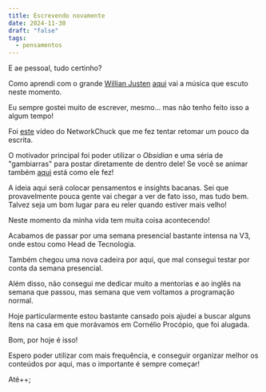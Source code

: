 ```yaml
---
title: Escrevendo novamente
date: 2024-11-30
draft: "false"
tags:
  - pensamentos
---
```

E ae pessoal, tudo certinho?

Como aprendi com o grande [Willian Justen](https://willianjusten.com.br/) [aqui](https://open.spotify.com/track/05A9GC5OxmgvvRji2SCVzh?si=0906661ac2074f42) vai a música que escuto neste momento.

Eu sempre gostei muito de escrever, mesmo... mas não tenho feito isso a algum tempo!

Foi [este](https://www.youtube.com/watch?v=dnE7c0ELEH8) vídeo do NetworkChuck que me fez tentar retomar um pouco da escrita.

O motivador principal foi poder utilizar o *Obsidian* e uma séria de "gambiarras" para postar diretamente de dentro dele! Se você se animar também [aqui](https://blog.networkchuck.com/posts/the-future-of-ai-and-what-it-means-for-us---blog/) está como ele fez!

A ideia aqui será colocar pensamentos e insights bacanas. Sei que provavelmente pouca gente vai chegar a ver de fato isso, mas tudo bem. Talvez seja um bom lugar para eu reler quando estiver mais velho!

Neste momento da minha vida tem muita coisa acontecendo!

Acabamos de passar por uma semana presencial bastante intensa na V3, onde estou como Head de Tecnologia.


Também chegou uma nova cadeira por aqui, que mal consegui testar por conta da semana presencial.

Além disso, não consegui me dedicar muito a mentorias e ao inglês na semana que passou, mas semana que vem voltamos a programação normal.

Hoje particularmente estou bastante cansado pois ajudei a buscar alguns ítens na casa em que morávamos em Cornélio Procópio, que foi alugada.

Bom, por hoje é isso!

Espero poder utilizar com mais frequência, e conseguir organizar melhor os conteúdos por aqui, mas o importante é sempre começar!

Até++;
